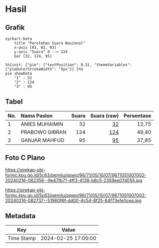 # Hasil

## Grafik

```mermaid
xychart-beta
    title "Perolehan Suara Nasional"
    x-axis [01, 02, 03]
    y-axis "Suara" 0 --> 124
    bar [32, 124, 95]
```

```mermaid
%%{init: {"pie": {"textPosition": 0.5}, "themeVariables": {"pieOuterStrokeWidth": "5px"}} }%%
pie showData
    "1" : 32
    "2" : 124
    "3" : 95
```

## Tabel

| No. | Nama Paslon    | Suara | Suara (raw) | Persentase |
|:--- |:-------------- | -----:| -----------:| ----------:|
| 1   | ANIES MUHAIMIN | 32    | [32][p-1]   | 12,75      |
| 2   | PRABOWO GIBRAN | 124   | [124][p-2]  | 49,40      |
| 3   | GANJAR MAHFUD  | 95    | [95][p-3]   | 37,85      |


[p-1]: https://github.com/gigit-pemilu/pemilu-2024/blob/main/pilpres/hitung-suara/sub/96-papua-barat-daya/sub/71-kota-sorong/sub/05-sorong-utara/sub/1007-malasilen/sub/002-tps/sub/paslon-1.txt
[p-2]: https://github.com/gigit-pemilu/pemilu-2024/blob/main/pilpres/hitung-suara/sub/96-papua-barat-daya/sub/71-kota-sorong/sub/05-sorong-utara/sub/1007-malasilen/sub/002-tps/sub/paslon-2.txt
[p-3]: https://github.com/gigit-pemilu/pemilu-2024/blob/main/pilpres/hitung-suara/sub/96-papua-barat-daya/sub/71-kota-sorong/sub/05-sorong-utara/sub/1007-malasilen/sub/002-tps/sub/paslon-3.txt

## Foto C Plano

https://sirekap-obj-formc.kpu.go.id/5c63/pemilu/ppwp/96/71/05/10/07/9671051007002-20240216-082356--9e47fb71-4ff3-4138-b8c5-2359ee07d055.jpg

https://sirekap-obj-formc.kpu.go.id/5c63/pemilu/ppwp/96/71/05/10/07/9671051007002-20240216-082737--51960f6f-dd00-4c54-8f25-84f73efe0cea.jpg


## Metadata

| Key        | Value               |
| ---------- | ------------------- |
| Time Stamp | 2024-02-25 17:00:00 |



